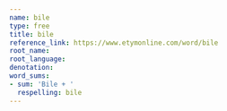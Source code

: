 ```yaml
---
name: bile
type: free
title: bile
reference_link: https://www.etymonline.com/word/bile
root_name: 
root_language: 
denotation: 
word_sums:
- sum: 'Bile + '
  respelling: bile
---
```

